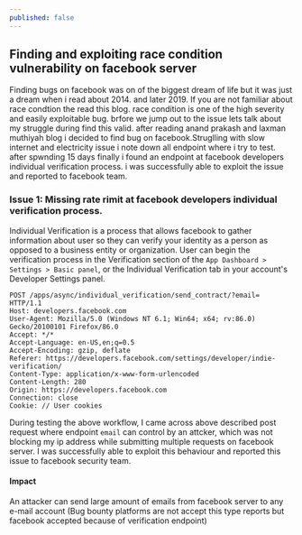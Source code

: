 ```yaml
---
published: false
---
```


## Finding and exploiting race condition vulnerability on facebook server
 Finding bugs on facebook was on of the biggest dream of life but it was just a dream when i read about 2014. and later 2019.
If you are not familiar about race condtion the read this blog. race condition is one of the high severity and easily exploitable bug.
brfore we jump out to the issue lets talk about my struggle during find this valid. after reading anand prakash and laxman muthiyah blog i decided to 
find bug on facebook.Struglling with slow internet and electricity issue i note down all endpoint where i try to test. after spwnding 15 days finally i found an endpoint 
at facebook developers individual verification process. i was successfully able to exploit the issue and reported to facebook team.

### Issue 1: Missing rate rimit at facebook developers individual verification process.

Individual Verification is a process that allows facebook to gather information about user so they can verify your identity as a person as opposed to a business entity or organization. User can begin the verification process in the Verification section of the `App Dashboard > Settings > Basic panel`, or the Individual Verification tab in your account's Developer Settings panel.

```
POST /apps/async/individual_verification/send_contract/?email= HTTP/1.1
Host: developers.facebook.com
User-Agent: Mozilla/5.0 (Windows NT 6.1; Win64; x64; rv:86.0) Gecko/20100101 Firefox/86.0
Accept: */*
Accept-Language: en-US,en;q=0.5
Accept-Encoding: gzip, deflate
Referer: https://developers.facebook.com/settings/developer/indie-verification/
Content-Type: application/x-www-form-urlencoded
Content-Length: 280
Origin: https://developers.facebook.com
Connection: close
Cookie: // User cookies

```

During testing the above workflow, I came across above described post request where endpoint `email` can control by an attcker, which was not blocking my ip address while submitting multiple requests on facebook server. I was successfully able to exploit this behaviour and reported this issue to facebook security team.    

#### Impact

An attacker can send large amount of emails from facebook server to any e-mail account (Bug bounty platforms are not accept this type reports but facebook accepted because of verification endpoint)
   




